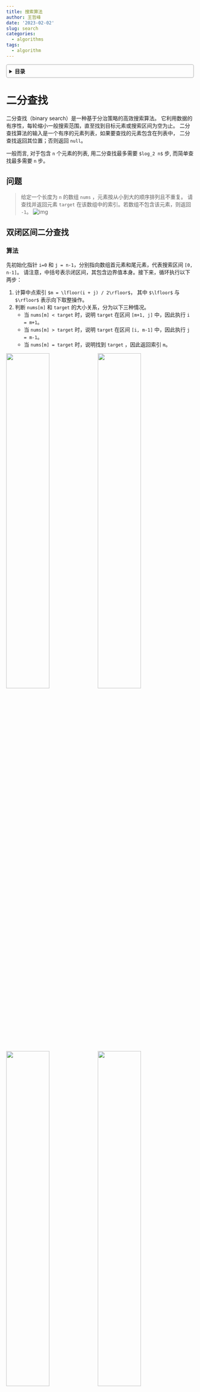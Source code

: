 ```yaml
---
title: 搜索算法
author: 王哲峰
date: '2023-02-02'
slug: search
categories:
  - algorithms
tags:
  - algorithm
---
```


<style>
details {
    border: 1px solid #aaa;
    border-radius: 4px;
    padding: .5em .5em 0;
}
summary {
    font-weight: bold;
    margin: -.5em -.5em 0;
    padding: .5em;
}
details[open] {
    padding: .5em;
}
details[open] summary {
    border-bottom: 1px solid #aaa;
    margin-bottom: .5em;
}
img {
    pointer-events: none;
}
</style>

<details><summary>目录</summary><p>

- [二分查找](#二分查找)
    - [问题](#问题)
    - [双闭区间二分查找](#双闭区间二分查找)
        - [算法](#算法)
        - [实现](#实现)
    - [左闭右开区间二分法](#左闭右开区间二分法)
        - [算法](#算法-1)
        - [实现](#实现-1)
    - [优点与局限性](#优点与局限性)
- [二分查找插入点](#二分查找插入点)
    - [无重复元素的情况](#无重复元素的情况)
        - [问题](#问题-1)
        - [算法](#算法-2)
        - [实现-双闭区间](#实现-双闭区间)
        - [实现-左闭右开区间](#实现-左闭右开区间)
    - [存在重复元素的情况](#存在重复元素的情况)
        - [问题](#问题-2)
        - [算法](#算法-3)
        - [实现-双闭区间](#实现-双闭区间-1)
        - [实现-左闭右开区间](#实现-左闭右开区间-1)
- [二分查找边界](#二分查找边界)
    - [查找左边界](#查找左边界)
    - [查找又边界](#查找又边界)
- [哈希优化策略](#哈希优化策略)
    - [线性查找--以时间换空间](#线性查找--以时间换空间)
    - [哈希查找--以空间换时间](#哈希查找--以空间换时间)
- [重识搜索算法](#重识搜索算法)
    - [暴力搜索](#暴力搜索)
    - [自适应搜索](#自适应搜索)
    - [搜索方法选取](#搜索方法选取)
- [参考](#参考)
</p></details><p></p>

# 二分查找

二分查找（binary search）是一种基于分治策略的高效搜索算法。
它利用数据的有序性，每轮缩小一般搜索范围，直至找到目标元素或搜索区间为空为止。
二分查找算法的输入是一个有序的元素列表，如果要查找的元素包含在列表中，
二分查找返回其位置；否则返回 `null`。

一般而言, 对于包含 `n` 个元素的列表, 用二分查找最多需要 `$log_2 n$` 步, 
而简单查找最多需要 `n` 步。

## 问题

> 给定一个长度为 `n` 的数组 `nums` ，元素按从小到大的顺序排列且不重复。
> 请查找并返回元素 `target` 在该数组中的索引。若数组不包含该元素，则返回 `-1`。
> ![img](images/binary_search_example.png)

## 双闭区间二分查找

### 算法

先初始化指针 `i=0` 和 `j = n-1`，分别指向数组首元素和尾元素，代表搜索区间 `[0, n-1]`。
请注意，中括号表示闭区间，其包含边界值本身。接下来，循环执行以下两步：

1. 计算中点索引 `$m = \lfloor(i + j) / 2\rfloor$`，
   其中 `$\lfloor$` 与 `$\rfloor$` 表示向下取整操作。
2. 判断 `nums[m]` 和 `target` 的大小关系，分为以下三种情况。
    - 当 `nums[m] < target` 时，说明 `target` 在区间 `[m+1, j]` 中，因此执行 `i = m+1`。
    - 当 `nums[m] > target` 时，说明 `target` 在区间 `[i, m-1]` 中，因此执行 `j = m-1`。
    - 当 `nums[m] = target` 时，说明找到 `target` ，因此返回索引 `m`。

<img src="images/binary_search_step1.png" width="48%" />
<img src="images/binary_search_step2.png" width="48%" />

<img src="images/binary_search_step3.png" width="48%" />
<img src="images/binary_search_step4.png" width="48%" />

<img src="images/binary_search_step5.png" width="48%" />
<img src="images/binary_search_step6.png" width="48%" />

<img src="images/binary_search_step7.png" width="48%" />

若数组不包含目标元素，搜索区间最终会缩小为空，此时返回 `-1`。
值得注意的是，由于 `i` 和 `j` 都是 `int` 类型，因此 `i+j` 可能会超出 `int` 类型的取值范围。
为了避免大数越界，我们通常采用公式 `$m = \lfloor i + (j-i) / 2\rfloor$` 来计算中点。

### 实现

```python
def binary_search(nums: List[int], target: int) -> int:
    """
    二分查找（双闭区间）
    """
    # 初始化双闭区间 [0, n-1]，即 low, high 分别指向数组首尾元素
    low, high = 0, len(nums) - 1
    # 循环，当搜索区间为空时跳出(当 low>high 时为空)
    while low <= high:
        # 理论上 Python 的数字可以无限大(取决于内存大小)，无须考虑大数越界问题
        mid = (low + high) // 2  # 计算中点索引 m
        if nums[m] < target:
            low = m + 1  # 此情况说明 target 在区间[m+1,high]中
        elif nums[m] > target:
            high = mid - 1  # 此情况说明 target 在区间[low,m-1]中
        else:
            return mid  # 找到目标元素，返回其索引
    
    return -1  # 未找到目标元素，返回 -1


if __name__ == "__main__":
    my_list = [1, 3, 5, 7, 9]
    result1 = binary_search(my_list, 3)
    print(result1)

    result2 = binary_search(my_list, -1)
    print(result2)
```

* 时间复杂度为 `$O(log n)$`：在二分循环中，区间每轮缩小一半，因此循环次数为 `$log_{2}n$`。
* 空间复杂度为 `$O(1)$`：指针 `i` 和 `j` 使用常数大小空间。

## 左闭右开区间二分法

### 算法

除了上述双闭区间外，常见的区间表示还有 “左闭右开” 区间，定义为 `[0, n)`，
即左边界包含自身，右边界不包含自身。在该表示下，区间 `[i, j)` 在 `i = j` 时为空。

在两种区间表示下，二分查找算法的初始化、循环条件和缩小区间操作皆有所不同。
由于“双闭区间”表示中的左右边界都被定义为闭区间，
因此通过指针 `$i$` 和指针 `$j$` 缩小区间的操作也是对称的。
这样更不容易出错，因此一般建议采用“双闭区间”的写法。

![img](images/binary_search_ranges.png)

### 实现

```python
def binary_search_lcro(nums: list[int], target: int) -> int:
    """
    二分查找（左闭右开区间）
    """
    # 初始化双闭区间 [0, n)，即 low, high 分别指向数组首尾元素
    low, high = 0, len(nums)
    # 循环，当搜索区间为空时跳出(当 low>high 时为空)
    while low < high:
        mid = (low + high) // 2  # 计算中点索引 m
        if nums[m] < target:
            low = m + 1  # 此情况说明 target 在区间[m+1,high)中
        elif nums[m] > target:
            high = mid  # 此情况说明 target 在区间[low,m)中
        else:
            return mid  # 找到目标元素，返回其索引
    
    return -1  # 未找到目标元素，返回 -1


if __name__ == "__main__":
    my_list = [1, 3, 5, 7, 9]
    result1 = binary_search_lcro(my_list, 3)
    print(result1)

    result2 = binary_search_lcro(my_list, -1)
    print(result2)
```

## 优点与局限性

二分查找在时间和空间方面都有较好的性能：

* 二分查找的时间效率高。在大数据量下，对数阶的时间复杂度具有显著优势。
  例如，当数据大小 `$n = 2^{20}$` 时，线性查找需要 `$2^{20}=1048576$` 轮循环，
  而二分查找仅需 `$log_{2}2^{20}=20$` 轮循环。
* 二分查找无须额外空间。相较于需要借助额外空间的搜索算法（例如哈希查找），
  二分查找更加节省空间。

然而，二分查找并非适用于所有情况，主要有以下原因。

* <span style='border-bottom:1.5px dashed red;'>二分查找仅适用于有序数据</span>。
  若输入数据无序，为了使用二分查找而专门进行排序，得不偿失。
  因为排序算法的时间复杂度通常为 `$O(n log n)$`，比线性查找和二分查找都更高。
  对于频繁插入元素的场景，为保持数组有序性，需要将元素插入到特定位置，时间复杂度为 `$O(n)$`，
  也是非常昂贵的。
* <span style='border-bottom:1.5px dashed red;'>二分查找仅适用于数组</span>。
  二分查找需要跳跃式（非连续地）访问元素，而在链表中执行跳跃式访问的效率较低，
  因此不适合应用在链表或基于链表实现的数据结构。
* 小数据量下，线性查找性能更佳。在线性查找中，每轮只需 1 次判断操作；而在二分查找中，
  需要 1 次加法、1 次除法、1 ~ 3 次判断操作、1 次加法（减法），共 4 ~ 6 个单元操作；
  因此，当数据量 `$n$` 较小时，线性查找反而比二分查找更快。

# 二分查找插入点

二分查找不仅可以搜索目标元素，还可以解决许多变种问题，比如搜索目标元素的插入位置。

## 无重复元素的情况

### 问题

> 给定一个长度为 `n` 的有序数组 `nums` 和一个元素 `targe`，数组不存在重复元素。
> 现将 `target` 插入数组 `nums` 中，并保持其有序性。若数组中已存在元素 `target`，
> 则插入到其左方。请返回插入后 `target` 在数组中的索引。
> ![img](images/binary_search_example2.png)

### 算法

如果想复用上一节的二分查找代码，则需要回答以下两个问题：

1. 问题一：当数组中包含 `target` 时，插入点的索引是否是该元素的索引？
    - 题目要求将 `target` 插入到相等元素的左边，这意味着新插入的 `target` 替换了原来 `target` 的位置。
      也就是说，当数组包含 `target` 时，插入点的索引就是该 `target` 的索引。
2. 问题二：当数组中不存在 `target` 时，插入点是哪个元素的索引？
    - 进一步思考二分查找过程：当 `nums[m] < target` 时 `i` 移动，
      这意味着指针 `i` 在向大于等于 `target` 的元素靠近。同理，
      指针 `j` 始终在向小于等于 `target` 的元素靠近。
      因此二分结束时一定有：`i` 指向首个大于 target 的元素，
      `j` 指向首个小于 `target` 的元素。易得当数组不包含 `target` 时，
      插入索引为 `i`。

### 实现-双闭区间

```python
def binary_search_insertion_simple(nums: list[int], target: int) -> int:
    """
    二分查找插入点（无重复点）
    """
    i, j = 0, len(nums) - 1  # 初始化双闭区间
    while i <= j:
        m = (i + j) // 2  # 计算中点索引 m
        if nums[m] < target:
            i = m + 1  # target 在区间 [m+1,j] 中
        elif nums[m] > target:
            j = m - 1  # target 在区间 [i,m-1] 中
        else:
            return m  # 找到 targe, 返回插入点 m
    # 未找到 target，返回插入点 i
    return i
```

### 实现-左闭右开区间

```python

```

## 存在重复元素的情况

### 问题

> 给定一个长度为 `n` 的有序数组 `nums` 和一个元素 `targe`，数组存在重复元素。
> 现将 `target` 插入数组 `nums` 中，并保持其有序性。若数组中已存在元素 `target`，
> 则插入到其左方。请返回插入后 `target` 在数组中的索引。
> ![img](images/binary_search_example2.png)

### 算法

假设数组中存在多个 `target`，则普通二分查找只能返回其中一个 `target` 的索引，
而无法确定该元素的左边和右边还有多少 `target`。

题目要求将目标元素插入到最左边，所以我们需要查找数组中最左一个 `target` 的索引。
初步考虑通过下图所示的步骤实现：

![img](images/binary_search_insertion_step.png)

1. 执行二分查找，得到任意一个 `target` 的索引，记为 `k`；
2. 从索引 `k` 开始，向左进行线性遍历，当找到最左边的 `target` 时返回。

此方法虽然可用，但其包含线性查找，因此时间复杂度为 `$O(n)$`。
当数组中存在很多重复的 `target` 时，该方法效率很低。

现考虑拓展二分查找代码，如下图所示，整体流程保持不变，每轮先计算中点索引 `m`，
再判断 `target` 和 `nums[m]` 的大小关系，分为以下几种情况：

* 当 `nums[m] < target` 或 `nums[m] > target` 时，说明还没有找到 `target`，
  因此采用普通二分查找的缩小区间操作，从而使指针 `i` 和 `j` 向 `target` 靠近；
* 当 `nums[m] == target` 时，说明小于 `target` 的元素在区间 `[i, m-1]` 中，
  因此采用 `j = m - 1` 来缩小区间，从而使指针 `j` 向小于 `target` 的元素靠近；

循环完成后，`i` 指向最左边的 `target`，`j` 指向首个小于 `target` 的元素，
因此索引 `i` 就是插入点。

<img src="images/binary_search_insertion_step1.png" width="48%" />
<img src="images/binary_search_insertion_step2.png" width="48%" />

<img src="images/binary_search_insertion_step3.png" width="48%" />
<img src="images/binary_search_insertion_step4.png" width="48%" />

<img src="images/binary_search_insertion_step5.png" width="48%" />
<img src="images/binary_search_insertion_step6.png" width="48%" />

<img src="images/binary_search_insertion_step7.png" width="48%" />
<img src="images/binary_search_insertion_step8.png" width="48%" />

观察以下代码，判断分支 `nums[m] > target` 和 `nums[m] == target` 的操作相同，
因此两者可以合并。

即便如此，我们仍然可以将判断条件保持展开，因为其逻辑更加清晰、可读性更好。

### 实现-双闭区间

```python
def binary_search_insertion(nums: list[int], target: int) -> int:
    """
    二分查找插入点（存在重复元素）
    """
    i, j = 0, len(nums) - 1  # 初始化双闭区间 [0, n-1]
    while i <= j:
        m = (i + j) // 2
        if nums[m] < target:
            i = m + 1  # target 在区间 [m+i, j] 中
        elif nums[m] > target:
            j = m - 1  # target 在区间 [i, m-1] 中
        else:
            j = m - 1  # 首个小于 target 的元素在区间 [i, m-1] 中
    # 返回插入点 i
    return i
```

### 实现-左闭右开区间

```python
# TODO
def binary_search_insertion(nums: list[int], target: int) -> int:
    """
    二分查找插入点（存在重复元素）
    """
    i, j = 0, len(nums) - 1  # 初始化双闭区间 [0,n-1]
    while i <= j:
        m = (i + j) // 2  # 计算中点索引 m
        if nums[m] < target:
            i = m + 1  # target 在区间 [m+1,j] 中
        elif nums[m] > target:
            j = m - 1  # target 在区间 [i,m-1] 中
        else:
            j = m - 1  # 首个小于 target 的元素在区间 [i,m-1] 中
    # 返回插入点 i
    return i
```

总的来看，二分查找无非就是给指针 `$i$` 和 `$j$` 分别设定搜索目标，
目标可能是一个具体的元素（例如 `target`），也可能是一个元素范围（例如小于 `target` 的元素）。

在不断的循环二分中，指针 `$i$` 和 `$j$` 都逐渐逼近预先设定的目标。
最终，它们或是成功找到答案，或是越过边界后停止。

# 二分查找边界

## 查找左边界


## 查找又边界


# 哈希优化策略

## 线性查找--以时间换空间



## 哈希查找--以空间换时间

# 重识搜索算法

搜索算法（searching algorithm）用于在数据结构（例如数组、链表、树或图）中搜索一个或一组满足特定条件的元素。
搜索算法可根据实现思路分为以下两类：

* 通过遍历数据结构来定位目标元素，例如数组、链表、树和图的遍历等。
* 利用数据组织结构或数据包含的先验信息，实现高效元素查找，例如二分查找、哈希查找和二叉搜索树查找等。

## 暴力搜索

暴力搜索通过遍历数据结构的每个元素来定位目标元素：

* <span style='border-bottom:1.5px dashed red;'>线性搜索</span> 适用于数组和链表等线性数据结构。
  它从数据结构的一端开始，逐个访问元素，直到找到目标元素或到达另一端仍没有找到目标元素为止；
* <span style='border-bottom:1.5px dashed red;'>广度优先搜索</span> 和 <span style='border-bottom:1.5px dashed red;'>深度优先搜索</span> 是图和树的两种遍历策略。
    - 广度优先搜索从初始节点开始逐层搜索，由近及远访问各个节点。
    - 深度优先搜索从初始节点开始，沿着一条路径走到头，再回溯并尝试其他路径，直到遍历完整个数据结构。

暴力搜索地优点是简单且通用性好，无须对数据做预处理和借助额外的数据结构。
然而，此类算法的时间复杂度为 `$O(n)$`，其中 `$n$` 为元素数量，因此在数量较大的情况下性能较差。

## 自适应搜索

自适应搜索利用数据的特有属性（例如有序性）来优化搜索过程，从而更高效地定位目标元素。

* <span style='border-bottom:1.5px dashed red;'>二分查找</span> 利用数据地有序性实现高效查找，
  仅使用于数组。
* <span style='border-bottom:1.5px dashed red;'>哈希查找</span> 利用哈希表将搜索数据和目标数据建立为键值对映射，
  从而实现查询操作。
* <span style='border-bottom:1.5px dashed red;'>树查找</span> 在特定地树结构（例如二叉搜索树）中，
  基于比较节点值来快速排除节点，从而定位目标元素。

此类算法地优点是效率高，时间复杂度可达到 `$O(log n)$` 甚至 `$O(1)$`。
然而，使用这些算法往往需要对数据进行预处理。例如，二分查找需要预先对数组进行排序。
哈希查找和树查找都需要借助额外的数据结构，维护这些数据结构也需要额外的时间和空间开销。



## 搜索方法选取




# 参考

* [动画讲编程](https://www.zhihu.com/zvideo/1363902580368814081)

